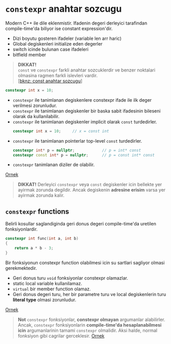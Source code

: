 # `constexpr` anahtar sozcugu

Modern C++ ile dile eklenmistir. 
Ifadenin degeri derleyici tarafindan compile-time'da biliyor ise constant expression'dir.

* Dizi boyutu gosteren ifadeler (variable len arr haric)
* Global degiskenleri initialize eden degerler
* switch icinde bulunan case ifadeleri
* bitfield member

> **DIKKAT!**  
> `const` ve `constexpr` farkli anahtar sozcuklerdir ve benzer noktalari olmasina ragmen farkli islevleri vardir.  
> [[bknz: const anahtar sozcugu](051_basics2.md#const-anahtar-sozcugu)]


```C++
constexpr int x = 10;
```

* `constexpr` ile tanimlanan degiskenlere constexpr ifade ile ilk deger verilmesi zorunludur.
* `constexpr` ile tanimlanan degiskenler bir baska sabit ifadesinin bileseni olarak da kullanilabilir.
* `constexpr` ile tanimlanan degiskenler implicit olarak `const` turdedirler.
  ```C++
  constexpr int x = 10;     // x = const int
  ```
* `constexpr` ile tanimlanan pointerlar top-level `const` turdedirler.
  ```C++
  constexpr int* p = nullptr;            // p = int* const
  constexpr const int* p = nullptr;      // p = const int* const
  ```
* `constexpr` tanimlanan diziler de olabilir.

[Ornek](res/src/constexpr01.cpp)


> **DIKKAT!**
> Derleyici `constexpr` veya `const` degiskenler icin bellekte yer ayirmak zorunda degildir. Ancak degiskenin **adresine erisim** varsa yer ayirmak zorunda kalir.

## `constexpr` functions
Belirli kosullar saglandiginda geri donus degeri compile-time'da uretilen fonksiyonlardir.

```C++
constexpr int func(int a, int b)
{
    return a * b - 3;
}
```

Bir fonksiyonun constexpr function olabilmesi icin su sartlari sagliyor olmasi gerekmektedir.
* Geri donus turu `void` fonksiyonlar constexpr olamazlar.
* static local variable kullanilamaz.
* `virtual` bir member function olamaz.
* Geri donus degeri turu, her bir parametre turu ve local degiskenlerin turu **literal type** olmasi zorunludur.

[Ornek](res/src/constexpr02.cpp)

<!--  -->

> **Not**
> `constexpr` fonksiyonlar, **constexpr olmayan** argumanlar alabilirler. Ancak, `constexpr` fonksiyonlarin **compile-time'da hesaplanabilmesi icin** argumanlarinin tamami `constexpr` olmalidir. Aksi halde, normal fonksiyon gibi cagrilar gerceklesir.
> [Ornek](res/src/constexpr03.cpp)